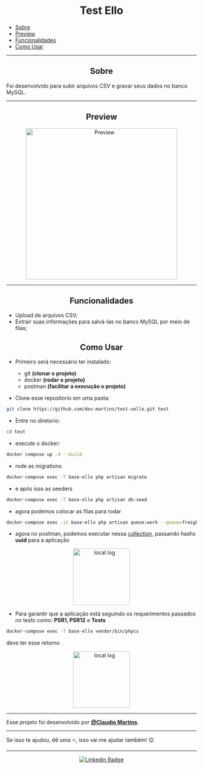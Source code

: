 <h1 align="center">Test Ello</h1>

   <p>
   
   - [Sobre](#sobre)
   - [Preview](#preview)
   - [Funcionalidades](#funcionalidades)
   - [Como Usar](#como-usar)
   </p>

---

<h2 align="center">Sobre</h2>

Foi desenvolvido para subir arquivos CSV e gravar seus dados no banco MySQL.

</p>

---

<h2 align="center">Preview</h2>

   <p align="center">
      <img src="https://i.ibb.co/25XnGFF/image.png" width="400" alt="Preview">
   </p>

---

<h2 align="center">Funcionalidades</h2>
   
- Upload de arquivos CSV;
- Extrair suas informações para salvá-las no banco MySQL por meio de filas;

<h2 align="center">Como Usar</h2>

- Primeiro será necessário ter instalado:
   - git **(clonar o projeto)**
   - docker **(rodar o projeto)**
   - postman **(facilitar a execução o projeto)**

- Clone esse repositorio em uma pasta:

```sh
git clone https://github.com/dev-martins/test-uello.git test
```

- Entre no diretorio:

```sh
cd test
```

- execute o docker:

```sh
docker compose up -d --build
```

- rode as migrations
```sh
docker-compose exec -T base-ello php artisan migrate
```
- e após isso as seeders
  
```sh
docker-compose exec -T base-ello php artisan db:seed
```

- agora podemos colocar as filas para rodar
```sh
docker-compose exec -it base-ello php artisan queue:work --queue=freight-import
```

- agora no postman, podemos executar nessa [collection](https://documenter.getpostman.com/view/7646530/2s935vjzZE), passando hashs **uuid** para a aplicação

<p align="center">
      <img src="https://i.ibb.co/q7V72qN/image.png" width="150" alt="local log">
   </p>

- Para garantir que a aplicação está seguindo os requerimentos passados no testo como: **PSR1, PSR12** e **Tests**
```sh
docker-compose exec -T base-ello vendor/bin/phpcs
```
deve ter esse retorno
<p align="center">
      <img src="https://i.ibb.co/B4Cvxj2/image.png" width="150" alt="local log">
   </p>

---

Esse projeto foi desenvolvido por **[@Claudio Martins](https://www.linkedin.com/in/criar-site-martins/)**.

---

Se isso te ajudou, dê uma ⭐, isso vai me ajudar também!
😉

---

   <div align="center">

[![Linkedin Badge](https://img.shields.io/badge/-Claudio%20Martins-292929?style=flat-square&logo=Linkedin&logoColor=white&link=https://www.linkedin.com/in/criar-site-martins/)](https://www.linkedin.com/in/criar-site-martins/)

   </div>